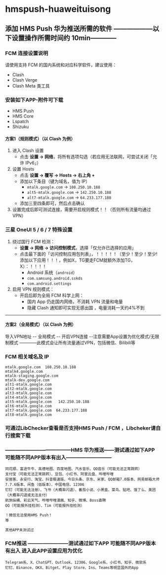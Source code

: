 # hmspush-huaweituisong  

## 添加 HMS Push 华为推送所需的软件                              ——————以下设置操作所需时间约 10min————

### FCM 连接设置说明  
请使用支持 FCM 的国内系统和对应科学软件，建议使用：  
- Clash  
- Clash Verge  
- Clash Meta 类工具  
### 安装如下APP-附件可下载
- HMS Push
- HMS Core
- Lspatch
- Shizuku

#### 方案1（规则模式）（以 Clash 为例）  
1. 进入 Clash 设置  
   - 点击 **设置 → 网络**，将所有选项勾选（若应用无法联网，可尝试关闭「允许 IPv6」）  
2. 设置 Hosts  
   - 点击 **设置 → 覆写 → Hosts → 右上角 +**  
   - 添加以下条目（键为域名，值为 IP）  
     - `mtalk.google.com` → `108.250.10.188`  
     - `alt5-mtalk.google.com` → `142.250.10.188`  
     - `alt7-mtalk.google.com` → `64.233.177.188`  
   - 添加三至四条即可，然后点击确认  
3. 设置完成后即可测试连接，需要开启规则模式！！（否则所有流量均通过VPN）

### 三星 OneUI 5 / 6 / 7 特殊设置 
1. 绕过国行 FCM 检测：  
   - **设置 → 网络 → 访问控制模式**，选择「仅允许已选择的应用」  
   - 点击最下面的「访问控制应用包列表」，！！！！！（至少！至少！至少!添加以下应用！！！，例如X，TG要走FCM就额外添加TG，X）：！！！！  
     - Android 系统（`android`）  
     - `com.samsung.android.sskds`  
     - `com.android.settings`  
2. 启用 VPN 规则模式：  
   - 开启后即为全局 FCM 科学上网：  
     - 国内 App 仍走国内网络，不消耗 VPN 流量和电量  
     - 隐藏 Clash 通知即可实现无感出国  ，电量消耗一天约4%不到

---
#### 方案2（全局模式）（以 Clash 为例）  

导入VPN地址 -- 全局模式 -- 开启VPN连接 --注意需要App设置为优化模式/无限制模式  ————此模式会让所有流量通过VPN，包括微信、Bilibili等


### FCM 相关域名及 IP  

    mtalk.google.com  108.250.10.188  
    mtalk4.google.com  
    mtalk-staging.google.com  
    mtalk-dev.google.com  
    alt1-mtalk.google.com  
    alt2-mtalk.google.com  
    alt3-mtalk.google.com  
    alt4-mtalk.google.com  
    alt5-mtalk.google.com   142.250.10.188  
    alt6-mtalk.google.com  
    alt7-mtalk.google.com  64.233.177.188  
    alt8-mtalk.google.com  


### 可通过LibChecker查看是否支持HMS Push / FCM  ，Libcheker请自行搜索下载

  ### —————————————HMS 华为推送——测试通过如下APP  可能随不同APP版本有出入—————————   
    
    同花顺、富途牛牛、高德地图、百度地图、汽水音乐、QQ音乐（可能无法正常跳转）
    支付宝（可能无法正常跳转）、豆包、小红书、阿里云盘、哔哩哔哩
    安居客、永安行、淘宝、抖音极速版、今日头条、京东、米家、QQ邮箱7.0版本、网易邮箱大师7.7.6版本、闲鱼（低版本）、中国电信、12306
    钉钉（可能无法注册）、飞书（大概率闪退）、番茄小说、小黑盒、菜鸟、贴吧、饿了么、美团（大概率闪退或无法支付）
    航旅纵横、彩云天气、哔哩哔哩漫画、知乎、微博、Boss直聘
    QQ（可能报外挂检测）、Tim（可能报外挂检测）
    
    ！微信无法使用HMS Push！
    等

    其他APP未测试过


  ### FCM推送 ————————测试通过如下APP  可能随不同APP版本有出入 进入此APP设置应用为优化

    Telegram系、X、ChatGPT、Outlook、12306、Google系、小红书、知乎、微软系
    钉钉、Binance、OKX、Bitget、Play Store、Ins、Teams等明显国外的App


